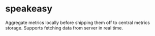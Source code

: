 speakeasy
=========

Aggregate metrics locally before shipping them off to central metrics storage. Supports fetching data from server in real time.
